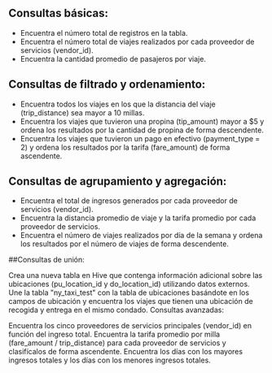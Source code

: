 ## Consultas básicas:

- Encuentra el número total de registros en la tabla.
- Encuentra el número total de viajes realizados por cada proveedor de servicios (vendor_id).
- Encuentra la cantidad promedio de pasajeros por viaje.

## Consultas de filtrado y ordenamiento:

- Encuentra todos los viajes en los que la distancia del viaje (trip_distance) sea mayor a 10 millas.
- Encuentra los viajes que tuvieron una propina (tip_amount) mayor a $5 y ordena los resultados por la cantidad de propina de forma descendente.
- Encuentra los viajes que tuvieron un pago en efectivo (payment_type = 2) y ordena los resultados por la tarifa (fare_amount) de forma ascendente.

## Consultas de agrupamiento y agregación:

- Encuentra el total de ingresos generados por cada proveedor de servicios (vendor_id).
- Encuentra la distancia promedio de viaje y la tarifa promedio por cada proveedor de servicios.
- Encuentra el número de viajes realizados por día de la semana y ordena los resultados por el número de viajes de forma descendente.

##Consultas de unión:

Crea una nueva tabla en Hive que contenga información adicional sobre las ubicaciones (pu_location_id y do_location_id) utilizando datos externos.
Une la tabla "ny_taxi_test" con la tabla de ubicaciones basándote en los campos de ubicación y encuentra los viajes que tienen una ubicación de recogida y entrega en el mismo condado.
Consultas avanzadas:

Encuentra los cinco proveedores de servicios principales (vendor_id) en función del ingreso total.
Encuentra la tarifa promedio por milla (fare_amount / trip_distance) para cada proveedor de servicios y clasifícalos de forma ascendente.
Encuentra los días con los mayores ingresos totales y los días con los menores ingresos totales.
